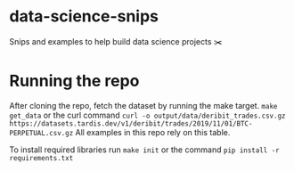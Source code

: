 # data-science-snips
Snips and examples to help build data science projects ✂️

# Running the repo
After cloning the repo, fetch the dataset by running the make target.
`make get_data`
or the curl command
`curl -o output/data/deribit_trades.csv.gz https://datasets.tardis.dev/v1/deribit/trades/2019/11/01/BTC-PERPETUAL.csv.gz`
All examples in this repo rely on this table.

To install required libraries run
`make init`
or the command
`pip install -r requirements.txt`

